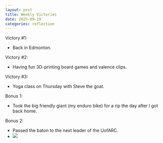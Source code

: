 ```yaml
---
layout: post
title: Weekly Victories
date: 2025-09-19
categories: reflection
---
```


Victory #1:

- Back in Edmonton.

Victory #2:

- Having fun 3D-printing board games and valence clips.

Victory #3:

- Yoga class on Thursday with Steve the goat.

Bonus 1:

- Took the big friendly giant (my enduro bike) for a rip the day after I got back home.

Bonus 2:

- Passed the baton to the next leader of the UofARC.
- ![](/imgs/2025-09-19-weekly-victories/collage.jpg)
